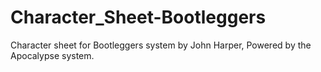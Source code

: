 # Character_Sheet-Bootleggers
Character sheet for Bootleggers system by John Harper, Powered by the Apocalypse system.
